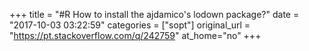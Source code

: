 +++
title = "#R How to install the ajdamico's lodown package?"
date = "2017-10-03 03:22:59"
categories = ["sopt"]
original_url = "https://pt.stackoverflow.com/q/242759"
at_home="no"
+++


